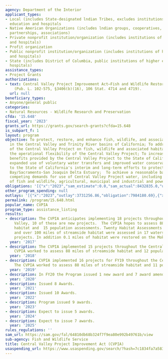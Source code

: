 ```yaml
---
agency: Department of the Interior
applicant_types:
- Local (includes State-designated lndian Tribes, excludes institutions of higher
  education and hospitals
- Native American Organizations (includes lndian groups, cooperatives, corporations,
  partnerships, associations)
- Private nonprofit institution/organization (includes institutions of higher education
  and hospitals)
- Profit organization
- Public nonprofit institution/organization (includes institutions of higher education
  and hospitals)
- State (includes District of Columbia, public institutions of higher education and
  hospitals)
assistance_types:
- Project Grants
authorizations:
- text: Central Valley Project Improvement Act—Fish and Wildlife Restoration Activities
    (Pub. L. 102-575, §3406(b)(16), 106 Stat. 4714 and 4719).
  url: null
beneficiary_types:
- Anyone/general public
categories:
- Natural Resources - Wildlife Research and Preservation
cfda: '15.648'
fiscal_year: '2023'
grants_url: https://grants.gov/search-grants?cfda=15.648
is_subpart_f: 1
layout: program
objective: To protect, restore, and enhance fish, wildlife, and associated habitats
  in the Central Valley and Trinity River basins of California; To address impacts
  of the Central Valley Project on fish, wildlife and associated habitats; To improve
  the operational flexibility of the Central Valley Project; To increase water-related
  benefits provided by the Central Valley Project to the State of California through
  expanded use of voluntary water transfers and improved water conservation; To contribute
  to the State of California's interim and long-term efforts to protect the San Francisco
  Bay/Sacramento-San Joaquin Delta Estuary;  To achieve a reasonable balance among
  competing demands for use of Central Valley Project water, including the requirements
  of fish and wildlife, agricultural, municipal and industrial and power contractors.
obligations: '[{"x":"2023","sam_estimate":0.0,"sam_actual":8432835.0,"usa_spending_actual":8889488.71},{"x":"2024","sam_estimate":0.0,"sam_actual":7120934.0,"usa_spending_actual":3938462.02},{"x":"2025","sam_estimate":0.0,"sam_actual":7999998.0,"usa_spending_actual":0.0}]'
other_program_spending: null
outlays: '[{"x":"2023","outlay":3731256.86,"obligation":7984180.69},{"x":"2024","outlay":277668.66,"obligation":3589524.12},{"x":"2025","outlay":0.0,"obligation":0.0}]'
permalink: /program/15.648.html
popular_name: CVPIA
program_type: assistance_listing
results:
- description: The CVPIA anticipates implementing 18 projects throughout the Central
    Valley, 10 of these are new projects.  The CVPIA hopes to assess 88 miles of streamside
    habitat and  15 population assessments. Twenty Habitat Assessments were completed
    and over 100 miles of streamside habitat were assessed in 17 watershed specific
    projects. In addition 0.1 miles of habitat were restored on the Mokelumne River.
  year: '2017'
- description: The CVPIA implemented 15 projects throughout the Central Valley.  The
    CVPIA worked to assess 88 miles of streamside habitat and 12 population assessments.
  year: '2018'
- description: CVPIA implemented 16 projects for FY19 throughout the Central Valley.
    The CVPIA worked to assess 88 miles of streamside habitat and 11 population assessments.
  year: '2019'
- description: In FY20 the Program issued 1 new award and 7 award amendments.
  year: '2020'
- description: Issued 8 Awards.
  year: '2021'
- description: Issued 10 Awards.
  year: '2022'
- description: Program issued 9 awards.
  year: '2023'
- description: Expect to issue 5 awards.
  year: '2024'
- description: Expect to issue 7 awards.
  year: '2025'
rules_regulations: ''
sam_url: https://sam.gov/fal/64810db68b324f7f9ea80e992b49761b/view
sub-agency: Fish and Wildlife Service
title: Central Valley Project Improvement Act (CVPIA)
usaspending_url: https://www.usaspending.gov/search/?hash=7c1834fa7a583d4c7cd123be4964f861
---
```

